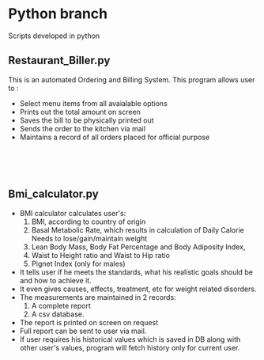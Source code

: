 # Python branch
Scripts developed in python

<h2>Restaurant_Biller.py</h2>
This is an automated Ordering and Billing System. This program allows user to :
<ul><li>Select menu items from all avaialable options</li>
<li>Prints out the total amount on screen</li>
<li>Saves the bill to be physically printed out</li>
<li>Sends the order to the kitchen via mail</li>
<li>Maintains a record of all orders placed for official purpose</li></ul>
<br><br><br>



<h2>Bmi_calculator.py</h2>
<ul><li>BMI calculator calculates user's:
<ol><li>BMI, according to country of origin</li>
<li>Basal Metabolic Rate, which results in calculation of Daily Calorie Needs to lose/gain/maintain weight</li>
<li>Lean Body Mass, Body Fat Percentage and Body Adiposity Index, </li>
<li>Waist to Height ratio and Waist to Hip ratio</li>
<li>Pignet Index (only for males)</li></ol>
<li>It tells user if he meets the standards, what his realistic goals should be and how to achieve it. </li>
<li>It even gives causes, effects, treatment, etc for weight related disorders. </li>
<li>The measurements are maintained in 2 records:
<ol><li>A complete report 
<li>A csv database. </li></ol></li>
<li>The report is printed on screen on request </li>
<li>Full report can be sent to user via mail.</li>
<li>If user requires his historical values which is saved in DB along with other user's values, program will fetch history only for current user.</li>
